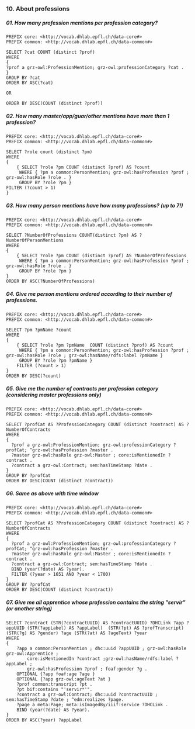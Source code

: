 ### 10.  About professions

##### 01. How many profession mentions per profession category?
```sparql
PREFIX core: <http://vocab.dhlab.epfl.ch/data-core#>
PREFIX common: <http://vocab.dhlab.epfl.ch/data-common#>
 
SELECT ?cat COUNT (distinct ?prof)
WHERE 
{ 
?prof a grz-owl:ProfessionMention; grz-owl:professionCategory ?cat .
}
GROUP BY ?cat
ORDER BY ASC(?cat)

OR

ORDER BY DESC(COUNT (distinct ?prof))
```

##### 02. How many master/app/guar/other mentions have more than 1 profession?
```sparql
PREFIX core: <http://vocab.dhlab.epfl.ch/data-core#>
PREFIX common: <http://vocab.dhlab.epfl.ch/data-common#>
 
SELECT ?role count (distinct ?pm)
WHERE
{
	{ SELECT ?role ?pm COUNT (distinct ?prof) AS ?count 
	 WHERE { ?pm a common:PersonMention; grz-owl:hasProfession ?prof ; grz-owl:hasRole ?role . } 
	 GROUP BY ?role ?pm }
FILTER (?count > 1)
}
```

##### 03. How many person mentions have how many professions? (up to 7!)
```sparql
PREFIX core: <http://vocab.dhlab.epfl.ch/data-core#>
PREFIX common: <http://vocab.dhlab.epfl.ch/data-common#>
 
SELECT ?NumberOfProfessions COUNT(distinct ?pm) AS ?NumberOfPersonMentions
WHERE
{
	{ SELECT ?role ?pm COUNT (distinct ?prof) AS ?NumberOfProfessions 
	 WHERE { ?pm a common:PersonMention; grz-owl:hasProfession ?prof ; grz-owl:hasRole ?role . } 
	 GROUP BY ?role ?pm }
}
ORDER BY ASC(?NumberOfProfessions)
```

##### 04. Give me person mentions ordered according to their number of professions.
```sparql
PREFIX core: <http://vocab.dhlab.epfl.ch/data-core#>
PREFIX common: <http://vocab.dhlab.epfl.ch/data-common#>
 
SELECT ?pm ?pmName ?count
WHERE
{
	{ SELECT ?role ?pm ?pmName  COUNT (distinct ?prof) AS ?count 
	 WHERE { ?pm a common:PersonMention; grz-owl:hasProfession ?prof ; grz-owl:hasRole ?role ; grz-owl:hasName/rdfs:label ?pmName } 
	 GROUP BY ?role ?pm ?pmName }
	FILTER (?count > 1)
}
ORDER BY DESC(?count)
```

##### 05. Give me the number of contracts per profession category (considering master professions only)
```sparql
PREFIX core: <http://vocab.dhlab.epfl.ch/data-core#>
PREFIX common: <http://vocab.dhlab.epfl.ch/data-common#>

SELECT ?profCat AS ?ProfessionCategory COUNT (distinct ?contract) AS ?NumberOfContracts
WHERE 
{
  ?prof a grz-owl:ProfessionMention; grz-owl:professionCategory ?profCat; ^grz-owl:hasProfession ?master .
  ?master grz-owl:hasRole grz-owl:Master ; core:isMentionedIn ?contract .
  ?contract a grz-owl:Contract; sem:hasTimeStamp ?date .
}
GROUP BY ?profCat
ORDER BY DESC(COUNT (distinct ?contract))
```

##### 06. Same as above with time window
```sparql
PREFIX core: <http://vocab.dhlab.epfl.ch/data-core#>
PREFIX common: <http://vocab.dhlab.epfl.ch/data-common#>

SELECT ?profCat AS ?ProfessionCategory COUNT (distinct ?contract) AS ?NumberOfContracts
WHERE 
{
  ?prof a grz-owl:ProfessionMention; grz-owl:professionCategory ?profCat; ^grz-owl:hasProfession ?master .
  ?master grz-owl:hasRole grz-owl:Master ; core:isMentionedIn ?contract .
  ?contract a grz-owl:Contract; sem:hasTimeStamp ?date .
  BIND (year(?date) AS ?year).
  FILTER (?year > 1651 AND ?year < 1700)
}
GROUP BY ?profCat
ORDER BY DESC(COUNT (distinct ?contract))
```

##### 07. Give me all apprentice whose profession contains the string "servir" (or another string)
```sparql
SELECT ?contract (STR(?contractUUID) AS ?contractUUID) ?DHCLink ?app ?appUUID (STR(?appLabel) AS ?appLabel)  (STR(?pt) AS ?profTranscript) (STR(?g) AS ?gender) ?age (STR(?at) AS ?ageText) ?year
WHERE
{
	?app a common:PersonMention ; dhc:uuid ?appUUID ; grz-owl:hasRole grz-owl:Apprentice ; 
    	core:isMentionedIn ?contract ;grz-owl:hasName/rdfs:label ?appLabel ; 
    	grz-owl:hasProfession ?prof ; foaf:gender ?g .
	OPTIONAL {?app foaf:age ?age }
	OPTIONAL {?app grz-owl:ageText ?at }
	?prof common:transcript ?pt .
	?pt bif:contains "'servir*'".
	?contract a grz-owl:Contract; dhc:uuid ?contractUUID ; sem:hasTimeStamp ?date ; ^edm:realizes ?page.
	?page a meta:Page; meta:isImagedBy/iiif:service ?DHCLink .
	BIND (year(?date) AS ?year).
}
ORDER BY ASC(?year) ?appLabel
```
